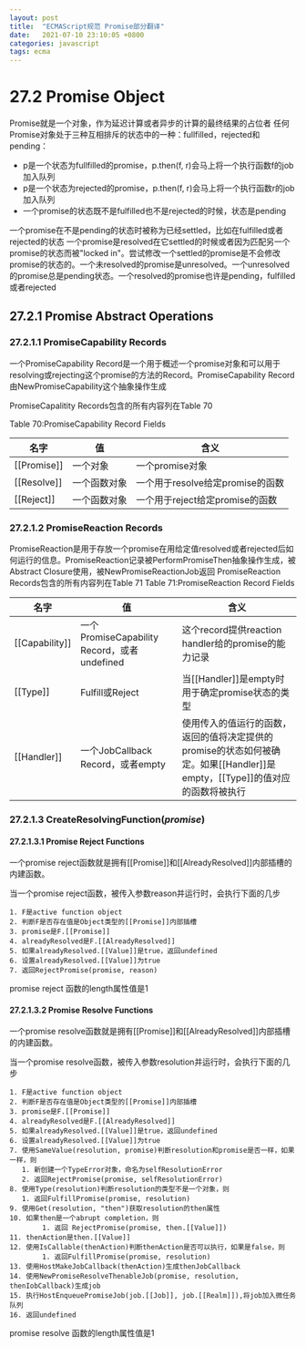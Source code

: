 ```yaml
---
layout: post
title:  "ECMAScript规范 Promise部分翻译"
date:   2021-07-10 23:10:05 +0800
categories: javascript
tags: ecma
---
```

# 27.2 Promise Object

Promise就是一个对象，作为延迟计算或者异步的计算的最终结果的占位者
任何Promise对象处于三种互相排斥的状态中的一种：fullfilled，rejected和pending：

- p是一个状态为fullfilled的promise，p.then(f, r)会马上将一个执行函数f的job加入队列
- p是一个状态为rejected的promise，p.then(f, r)会马上将一个执行函数r的job加入队列
- 一个promise的状态既不是fulfilled也不是rejected的时候，状态是pending

一个promise在不是pending的状态时被称为已经settled，比如在fulfilled或者rejected的状态
一个promise是resolved在它settled的时候或者因为匹配另一个promise的状态而被"locked in"。尝试修改一个settled的promise是不会修改promise的状态的。一个未resolved的promise是unresolved。一个unresolved的promise总是pending状态。一个resolved的promise也许是pending，fulfilled或者rejected

## 27.2.1 Promise Abstract Operations

### 27.2.1.1 PromiseCapability Records

一个PromiseCapability Record是一个用于概述一个promise对象和可以用于resolving或rejecting这个promise的方法的Record。PromiseCapability Record由NewPromiseCapability这个抽象操作生成

PromiseCapalitity Records包含的所有内容列在Table 70

Table 70:PromiseCapability Record Fields

| 名字        | 值           | 含义                             |
| ----------- | ------------ | -------------------------------- |
| [[Promise]] | 一个对象     | 一个promise对象                  |
| [[Resolve]] | 一个函数对象 | 一个用于resolve给定promise的函数 |
| [[Reject]]  | 一个函数对象 | 一个用于reject给定promise的函数  |

### 27.2.1.2 PromiseReaction Records

PromiseReaction是用于存放一个promise在用给定值resolved或者rejected后如何运行的信息。PromiseReaction记录被PerformPromiseThen抽象操作生成，被Abstract Closure使用，被NewPromiseReactionJob返回
PromiseReaction Records包含的所有内容列在Table 71
Table 71:PromiseReaction Record Fields

| 名字           | 值                                          | 含义                                                         |
| -------------- | ------------------------------------------- | ------------------------------------------------------------ |
| [[Capability]] | 一个PromiseCapability Record，或者undefined | 这个record提供reaction handler给的promise的能力记录          |
| [[Type]]       | Fulfill或Reject                             | 当[[Handler]]是empty时用于确定promise状态的类型              |
| [[Handler]]    | 一个JobCallback Record，或者empty           | 使用传入的值运行的函数，返回的值将决定提供的promise的状态如何被确定。如果[[Handler]]是empty，[[Type]]的值对应的函数将被执行 |

### 27.2.1.3 CreateResolvingFunction(*promise*)

#### 27.2.1.3.1 Promise Reject Functions

一个promise reject函数就是拥有[[Promise]]和[[AlreadyResolved]]内部插槽的内建函数。

当一个promise reject函数，被传入参数reason并运行时，会执行下面的几步

    1. F是active function object
    2. 判断F是否存在值是Object类型的[[Promise]]内部插槽
    3. promise是F.[[Promise]]
    4. alreadyResolved是F.[[AlreadyResolved]]
    5. 如果alreadyResolved.[[Value]]是true，返回undefined
    6. 设置alreadyResolved.[[Value]]为true
    7. 返回RejectPromise(promise, reason)

promise reject 函数的length属性值是1

#### 27.2.1.3.2 Promise Resolve Functions

一个promise resolve函数就是拥有[[Promise]]和[[AlreadyResolved]]内部插槽的内建函数。

当一个promise resolve函数，被传入参数resolution并运行时，会执行下面的几步

    1. F是active function object
    2. 判断F是否存在值是Object类型的[[Promise]]内部插槽
    3. promise是F.[[Promise]]
    4. alreadyResolved是F.[[AlreadyResolved]]
    5. 如果alreadyResolved.[[Value]]是true，返回undefined
    6. 设置alreadyResolved.[[Value]]为true
    7. 使用SameValue(resolution, promise)判断resolution和promise是否一样，如果一样，则
       1. 新创建一个TypeError对象，命名为selfResolutionError
       2. 返回RejectPromise(promise, selfResolutionError)
    8. 使用Type(resolution)判断resolution的类型不是一个对象，则
       1. 返回FulfillPromise(promise, resolution)
    9. 使用Get(resolution, "then")获取resolution的then属性
    10. 如果then是一个abrupt completion，则
            1. 返回 RejectPromise(promise, then.[[Value]])
    11. thenAction是then.[[Value]]
    12. 使用IsCallable(thenAction)判断thenAction是否可以执行，如果是false，则
            1. 返回FulfillPromise(promise, resolution)
    13. 使用HostMakeJobCallback(thenAction)生成thenJobCallback
    14. 使用NewPromiseResolveThenableJob(promise, resolution, thenIobCallback)生成job
    15. 执行HostEnqueuePromiseJob(job.[[Job]], job.[[Realm]]),将job加入微任务队列
    16. 返回undefined

promise resolve 函数的length属性值是1